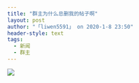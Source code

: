 ```yaml
---
title: "群主为什么总删我的帖子啊"
layout: post
author: "「liwen5591」 on 2020-1-8 23:50"
header-style: text
tags:
  - 新闻
  - 群主
---
```


<head></head>
<body>
 <img src="https://bbs.boniu123.cc/data/attachment/album/202001/08/224716q8pg1w7kg5prgk2v.png" onload="thumbImg(this)">
 <br>
</body>


